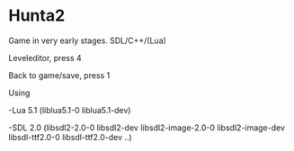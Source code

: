 # Hunta2
Game in very early stages. SDL/C++/(Lua)


Leveleditor, press 4

Back to game/save, press 1

Using 

  -Lua 5.1 (liblua5.1-0 liblua5.1-dev)
  
  -SDL 2.0 (libsdl2-2.0-0 libsdl2-dev libsdl2-image-2.0-0 libsdl2-image-dev libsdl-ttf2.0-0 libsdl-ttf2.0-dev ..)


